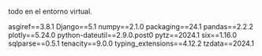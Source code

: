 todo en el entorno virtual.

asgiref==3.8.1
Django==5.1
numpy==2.1.0
packaging==24.1
pandas==2.2.2
plotly==5.24.0
python-dateutil==2.9.0.post0
pytz==2024.1
six==1.16.0
sqlparse==0.5.1
tenacity==9.0.0
typing_extensions==4.12.2
tzdata==2024.1
